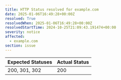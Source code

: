 ```yaml
---
title: HTTP Status resolved for example.com
date: 2025-01-06T16:49:28+00:00Z
resolved: True
resolvedWhen: 2025-01-06T16:49:28+00:00Z
resolvedStartTime: 2024-10-25T21:09:43.191474+00:00
severity: notice
affected:
  - example.com
section: issue
---
```


| Expected Statuses | Actual Status  |
|-------------------|----------------|
| 200, 301, 302 | 200 |
